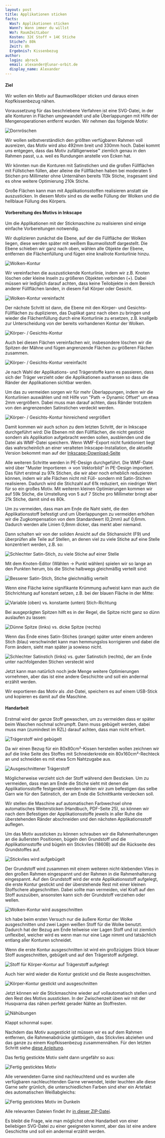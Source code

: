 ```yaml
---
layout: post
title: Applikationen sticken
facts:
  Was?: Applikationen sticken
  Wann?: Wann immer du willst
  Wo?: RaumZeitLabor
  Kosten: 32€ Stoff + 14€ Stiche
  Stiche?: 80k
  Zeit?: 8h
  Ergebnis?: Kissenbezug
author:
  login: abrock
  email: alexander@lunar-orbit.de
  display_name: Alexander
---
```


#### Ziel

Wir wollen ein Motiv auf Baumwollköper sticken und daraus einen Kopfkissenbezug nähen.

Voraussetzung für das beschriebene Verfahren ist eine SVG-Datei, in der alle
Konturen in Flächen umgewandelt und alle Überlappungen mit Hilfe der
Mengenoperationen entfernt wurden.
Wir nehmen das folgende Motiv:

![Dornröschen](/assets/kissenbezug-mit-applikationen/motiv.png)

Wir wollen selbstverständlich den größten verfügbaren Rahmen voll ausreizen,
das Motiv wird also 492mm breit und 330mm hoch.
Dabei kommt uns entgegen, dass das Motiv zufälligerweise&#8482;
ziemlich genau in den Rahmen passt, u.a. weil es Rundungen anstelle von Ecken hat.

Wir könnten nun die Konturen mit Satinstichen und die großen Füllflächen
mit Füllstichen füllen, aber alleine die Füllflächen haben bei moderaten
5 Stichen pro Millimeter ohne Unternähen bereits 113k Stiche,
insgesamt sind es ohne weitere Optimierung 210k Stiche.

Große Flächen kann man mit Applikationsstoffen realisieren anstatt sie auszusticken.
In diesem Motiv sind es die weiße Füllung der Wolken und die hellblaue Füllung des Körpers.

#### Vorbereitung des Motivs in Inkscape

Um die Applikationen mit der Stickmaschine zu realisieren sind einige einfache
Vorbereitungen notwendig.

Wir duplizieren zunächst die Ebene, auf der die Füllfläche der Wolken liegen, diese werden später mit weißem Baumwollstoff dargestellt.
Die Ebene schieben wir ganz nach oben, wählen alle Objekte der Ebene, entfernen die Flächenfüllung und fügen eine knallrote Konturlinie hinzu.

![Wolken-Kontur](/assets/kissenbezug-mit-applikationen/wolken-kontur.png)

Wir vereinfachen die auszustickende Konturlinie, indem wir z.B. Knoten löschen oder kleine Inseln zu größeren Objekten verbinden (<Ctrl>+).
Dabei müssen wir lediglich darauf achten, dass keine Teilobjekte in dem Bereich anderer Füllflächen landen, in diesem Fall Körper oder Gesicht.

![Wolken-Kontur vereinfacht](/assets/kissenbezug-mit-applikationen/wolken-kontur-vereinfacht.png)

Der nächste Schritt ist dann, die Ebene mit den Körper- und Gesichts-Füllflächen zu duplizieren, das Duplikat ganz nach oben zu bringen
und wieder die Flächenfüllung durch eine Konturlinie zu ersetzen, z.B. knallgelb zur Unterscheidung von der bereits vorhandenen Kontur der Wolken.

![Körper- / Gesichts-Kontur](/assets/kissenbezug-mit-applikationen/koerper-kontur.png)

Auch bei diesen Flächen vereinfachen wir, insbesondere löschen wir die Spitzen der Mähne und fügen angrenzende Flächen zu größeren Flächen zusammen.

![Körper- / Gesichts-Kontur vereinfacht](/assets/kissenbezug-mit-applikationen/koerper-kontur-vereinfacht.png)

Je nach Wahl der Applikations- und Trägerstoffe kann es passieren,
dass sich der Träger verzieht oder die Applikationen ausfransen
so dass die Ränder der Applikationen sichtbar werden.

Um das zu vermeiden sorgen wir für mehr Überlappungen, indem wir die Konturlinien
auswählen und mit Hilfe von "Path -> Dynamic Offset" um etwa 2mm vergrößern.
Dabei muss man darauf achten, dass Ränder trotzdem von den angrenzenden Satinstichen
verdeckt werden.

![Körper- / Gesichts-Kontur hinreichend vergrößert](/assets/kissenbezug-mit-applikationen/final2.png)

Damit kommen wir auch schon zu dem letzten Schritt, der in Inkscape durchgeführt wird:
Die Ebenen mit den Füllflächen, die nicht gestickt sondern als Applikation aufgebracht werden sollen,
ausblenden und die Datei als WMF-Datei speichern.
Wenn WMF-Export nicht funktioniert liegt das wahrscheinlich an einer veralteten Inkscape-Installation,
die aktuelle Version bekommt man auf der [Inkscape-Download-Seite](https://inkscape.org/en/download/)

Alle weiteren Schritte werden in PE-Design durchgeführt.
Die WMF-Datei wird über "Muster Importieren -> von Vektorbild" in PE-Design importiert.
Das führt erstmal zu 97k Stichen, die wir aber noch erheblich reduzieren können,
indem wir alle Flächen nicht mit Füll- sondern mit Satin-Stichen realisieren.
Dadurch wird die Stichzahl auf 61k reduziert, ein niedriger Wert für so ein großes Motiv.
Mit weiteren kleinen Optimierungen kommen wir auf 59k Stiche, die Umstellung von 5 auf 7
Stiche pro Millimeter bringt aber 21k Stiche, damit sind es 80k.

Um zu vermeiden, dass man am Ende die Naht sieht, die den Applikationsstoff befestigt
und um Überlappungen zu vermeiden erhöhen wir die Zugkompensation von dem Standardwert
(0,2mm) auf 0,6mm.
Dadurch werden alle Linien 0,8mm dicker, das merkt aber niemand.

Dann schalten wir von der soliden Ansicht auf die Stichansicht (F9)
und überprüfen alle Teile auf Stellen, an denen viel zu viele Stiche
auf eine Stelle konzentriert werden, z.B. so:

![Schlechter Satin-Stich, zu viele Stiche auf einer Stelle](/assets/kissenbezug-mit-applikationen/satin-schlecht.png)

Mit dem Knoten-Editor (Wählen -> Punkt wählen) spielen wir so lange an den Punkten herum,
bis die Stiche halbwegs gleichmäßig verteilt sind:

![Besserer Satin-Stich, Stiche gleichmäßig verteilt](/assets/kissenbezug-mit-applikationen/satin-gut.png)

Wenn eine Fläche keine signifikante Krümmung aufweist kann man auch die Stichrichtung
auf konstant setzen, z.B. bei der blauen Fläche in der Mitte:

![Variable (oben) vs. konstante (unten) Stich-Richtung](/assets/kissenbezug-mit-applikationen/satin-variabel-vs-konstant.png)

Bei ausgeprägten Spitzen hilft es in der Regel, die Spitze nicht ganz so dünn auslaufen zu lassen:

![Dünne Spitze (links) vs. dicke Spitze (rechts)](/assets/kissenbezug-mit-applikationen/satin-spitze-reparieren.png)

Wenn das Ende eines Satin-Stiches (orange) später unter einem anderen Stich (blau) verschwindet
kann man hemmungslos korrigieren und dabei die Form ändern, sieht man später ja sowieso nicht.

![Schlechter Satinstich (links) vs. guter Satinstich (rechts), der am Ende unter nachfolgenden Stichen versteckt wird](/assets/kissenbezug-mit-applikationen/satin-reparieren-verstecken.png)

Jetzt kann man natürlich noch jede Menge weitere Optimierungen vornehmen, aber das ist eine
andere Geschichte und soll ein andermal erzählt werden.

Wir exportieren das Motiv als .dst-Datei, speichern es auf einem USB-Stick
und kopieren es damit auf die Maschine.

#### Handarbeit

Erstmal wird der ganze Stoff gewaschen, um zu vermeiden dass er später beim Waschen nochmal schrumpft.
Dann muss gebügelt werden, dabei muss man (zumindest im RZL) darauf achten, dass man nicht erfriert.

![Trägerstoff wird gebügelt](/assets/kissenbezug-mit-applikationen/buegeln-1.jpg)

Da wir einen Bezug für ein 80x80cm²-Kissen herstellen wollen zeichnen wir auf die linke Seite des Stoffes
mit Schneiderkreide ein 80x160cm²-Rechteck an und schneiden es mit etwa 5cm Nahtzugabe aus.

![Ausgeschnittener Trägerstoff](/assets/kissenbezug-mit-applikationen/schnitt.jpg)

Möglicherweise verzieht sich der Stoff während dem Besticken.
Um zu vermeiden, dass man am Ende die Stiche sieht mit denen die Applikationsstoffe festgenäht werden
wählen wir zum befestigen das selbe Garn wie für den Satinstich, der am Ende die Schnittkante verdecken soll.

Wir stellen die Maschine auf automatischen Farbwechsel ohne automatisches Weitersticken
(Handbuch, PDF-Seite 25),
so können wir nach dem Befestigen der Applikationsstoffe jeweils in aller Ruhe die überstehenden Ränder
abschneiden und den nächsten Applikationsstoff auflegen.

Um das Motiv aussticken zu können schrauben wir die Rahmenhalterungen an die äußersten Positionen,
bügeln den Grundstoff und die Applikationsstoffe und bügeln ein Stickvlies (1860B) auf die Rückseite
des Grundstoffes auf.

![Stickvlies wird aufgebügelt](/assets/kissenbezug-mit-applikationen/buegeln-2.jpg)

Der Grundstoff wird zusammen mit einem weiteren nicht-klebenden Vlies in den großen Rahmen eingespannt
und der Rahmen in die Rahmenhalterung eingespannt.
Auf den Grundstoff wird der erste Applikationsstoff aufgelegt, die erste Kontur gestickt
und der überstehende Rest mit einer kleinen Stoffschere abgeschnitten.
Dabei sollte man vermeiden, viel Kraft auf den Stoff auszuüben,
ansonsten kann sich der Grundstoff verziehen oder wellen.

![Wolken-Kontur wird ausgeschnitten](/assets/kissenbezug-mit-applikationen/wolke-ausschneiden.jpg)

Ich habe beim ersten Versuch nur die äußere Kontur der Wolke ausgeschnitten
und zwei Lagen weißen Stoff für die Wolke benutzt.
Dadurch hat der Bezug am Ende teilweise vier Lagen Stoff und ist ziemlich unflexibel,
weicher wird es wenn man nur eine Lage nimmt und tatsächlich entlang aller Konturen schneidet.

Wenn die erste Kontur ausgeschnitten ist wird ein großzügiges Stück blauer Stoff ausgeschnitten,
gebügelt und auf den Trägerstoff aufgelegt.

![Stoff für Körper-Kontur auf Trägerstoff aufgelegt](/assets/kissenbezug-mit-applikationen/blau-aufgelegt.jpg)

Auch hier wird wieder die Kontur gestickt und die Reste ausgeschnitten.

![Körper-Kontur gestickt und ausgeschnitten](/assets/kissenbezug-mit-applikationen/blau-ausgeschnitten.jpg)

Jetzt können wir die Stickmaschine wieder auf vollautomatisch stellen und den Rest des Motivs aussticken.
In der Zwischenzeit üben wir mit der Husqvarna das nähen perfekt gerader Nähte an Stoffresten.

![Nähübungen](/assets/kissenbezug-mit-applikationen/naehen-ueben.jpg)

Klappt schonmal super.

Nachdem das Motiv ausgestickt ist müssen wir es auf dem Rahmen entfernen, 
die Rahmenabdrücke glattbügeln, das Stickvlies abziehen
und das ganze zu einem Kopfkissenbezug zusammennähen.
Für den letzten Schritt siehe [diese Anleitung](http://www.youtube.com/watch?v=7bxVcbXa6NQ).

Das fertig gestickte Motiv sieht dann ungefähr so aus:

![Fertig gesticktes Motiv](/assets/kissenbezug-mit-applikationen/fertig-gestickt.jpg)

Alle verwendeten Garne sind nachleuchtend und es wurden alle verfügbaren nachleuchtenden Garne verwendet,
leider leuchten alle diese Garne sehr grünlich, die unterschiedlichen Farben sind eher ein Artefakt
des automatischen Weißabgleichs:

![Fertig gesticktes Motiv im Dunkeln](/assets/kissenbezug-mit-applikationen/nachleuchtend.jpg)

Alle relevanten Dateien findet ihr [in dieser ZIP-Datei](/assets/kissenbezug-mit-applikationen/stickdateien.zip).

Es bleibt die Frage, wie man möglichst ohne Handarbeit von einer beliebigen
SVG-Datei zu einer geeigneten kommt, aber das ist eine andere Geschichte
und soll ein andermal erzählt werden.


